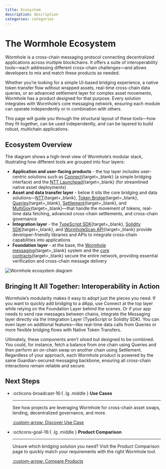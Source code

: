 ```yaml
---
title: Ecosystem
description: description
categories: categories
---
```


# The Wormhole Ecosystem

Wormhole is a cross-chain messaging protocol connecting decentralized applications across multiple blockchains. It offers a suite of interoperability tools—each addressing different cross-chain challenges—and allows developers to mix and match these products as needed.

Whether you’re looking for a simple UI-based bridging experience, a native token transfer flow without wrapped assets, real-time cross-chain data queries, or an advanced settlement layer for complex asset movements, Wormhole has a product designed for that purpose. Every solution integrates with Wormhole’s core messaging network, ensuring each module can operate independently or in combination with others.

This page will guide you through the structural layout of these tools—how they fit together, can be used independently, and can be layered to build robust, multichain applications.

## Ecosystem Overview

The diagram shows a high-level view of Wormhole’s modular stack, illustrating how different tools are grouped into four layers:

- **Application and user-facing products** - the top layer includes user-centric solutions such as [Connect](/docs/build/transfers/connect/){target=\_blank} (a simple bridging interface) and the [NTT Launchpad](https://ntt.wormhole.com/){target=\_blank} (for streamlined native asset deployments)
- **Asset and data transfer layer** - below it sits the core bridging and data solutions—[NTT](docs/build/transfers/native-token-transfers/){target=\_blank}, [Token Bridge](/docs/learn/transfers/token-bridge/){target=\_blank}, [Queries](/docs/build/queries/overview/){target=\_blank}, [Settlement](/docs/learn/transfers/settlement/overview/){target=\_blank}, and [MultiGov](/docs/build/multigov/){target=\_blank}—that handle the movement of tokens, real-time data fetching, advanced cross-chain settlements, and cross-chain governance
- **Integration layer** - the [TypeScript SDK](/docs/build/toolkit/typescript-sdk/wormhole-sdk/){target=\_blank}, [Solidity SDK](/docs/build/toolkit/solidity-sdk/){target=\_blank}, and [WormholeScan API](https://wormholescan.io/#/){target=\_blank} provide developer-friendly libraries and APIs to integrate cross-chain capabilities into applications
- **Foundation layer** - at the base, the [Wormhole messaging](/docs/learn/infrastructure/){target=\_blank} system and the [core contracts](/docs/build/core-messaging/core-contracts/){target=\_blank} secure the entire network, providing essential verification and cross-chain message delivery

![Wormhole ecosystem diagram](/docs/images/build/start-building/ecosystem-diagram.webp)

## Bringing It All Together: Interoperability in Action

Wormhole’s modularity makes it easy to adopt just the pieces you need. If you want to quickly add bridging to a dApp, use Connect at the top layer while relying on the Foundation Layer behind the scenes. Or if your app needs to send raw messages between chains, integrate the Messaging layer directly via the Integration Layer (TypeScript or Solidity SDK). You can even layer on additional features—like real-time data calls from Queries or more flexible bridging flows with Native Token Transfers.

Ultimately, these components aren’t siloed but designed to be combined. You could, for instance, fetch a balance from one chain using Queries and then perform an on-chain swap on another chain using Settlement. Regardless of your approach, each Wormhole product is powered by the same Guardian-secured messaging backbone, ensuring all cross-chain interactions remain reliable and secure.

## Next Steps

<div class="grid cards" markdown>

-   :octicons-broadcast-16:{ .lg .middle } **Use Cases**

    ---

    See how projects are leveraging Wormhole for cross-chain asset swaps, lending, decentralized governance, and more. 

    [:custom-arrow: Discover Use Case](/docs/build/start-building/use-cases/)

-   :octicons-goal-16:{ .lg .middle } **Product Comparison**

    ---

    Unsure which bridging solution you need? Visit the Product Comparison page to quickly match your requirements with the right Wormhole tool.

    [:custom-arrow: Compare Products](/docs/build/start-building/products/)

</div>